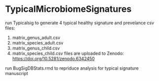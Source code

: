 # TypicalMicrobiomeSignatures
run Typicalsig to generate 4 typical healthy signature and prevelance csv files:
1. matrix_genus_adult.csv
2. matrix_species_adult.csv
3. matrix_genus_child.csv
4. matrix_species_child.csv
files are uploaded to Zenodo: https://doi.org/10.5281/zenodo.6342450

run BugSigDBStats.rmd to repriduce analysis for typical signature manuscript 
